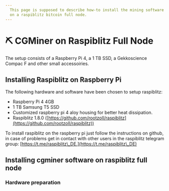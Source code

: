 ```yaml
---
  This page is supposed to describe how-to install the mining software CGMiner
  on a raspiblitz bitcoin full node.
---
```


# ⛏ CGMiner on Raspiblitz Full Node

The setup consists of a Raspberry Pi 4, a 1 TB SSD, a Gekkoscience Compac F and other small accessoiries.

## Installing Raspiblitz on Raspberry Pi

The following hardware and software have been chosen to setup raspiblitz:

* Raspberry Pi 4 4GB
* 1 TB Samsung T5 SSD
* Customized raspberry pi 4 aloy housing for better heat dissipation.
* Raspiblitz 1.8.0 ([https://github.com/rootzoll/raspiblitz](https://github.com/rootzoll/raspiblitz))

To install raspiblitz on the raspberry pi just follow the instructions on github, in case of problems get in contact with other users in the raspiblitz telegram group: [https://t.me/raspiblitz\_DE.](https://t.me/raspiblitz\_DE)

## Installing cgminer software on raspiblitz full node

### Hardware preparation
